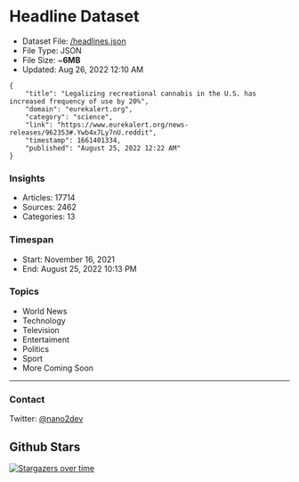 # Headline Dataset

- Dataset File: [/headlines.json](https://raw.githubusercontent.com/fwd/news/master/headlines.json) 
- File Type: JSON
- File Size: ~**6MB**
- Updated: Aug 26, 2022 12:10 AM

```
{
    "title": "Legalizing recreational cannabis in the U.S. has increased frequency of use by 20%",
    "domain": "eurekalert.org",
    "category": "science",
    "link": "https://www.eurekalert.org/news-releases/962353#.Ywb4x7Ly7nU.reddit",
    "timestamp": 1661401334,
    "published": "August 25, 2022 12:22 AM"
}
```

### Insights

- Articles: 17714
- Sources: 2462
- Categories: 13

### Timespan

- Start: November 16, 2021
- End: August 25, 2022 10:13 PM

### Topics

- World News
- Technology
- Television
- Entertaiment
- Politics
- Sport
- More Coming Soon

---

### Contact 

Twitter: [@nano2dev](https://twitter.com/nano2dev)

## Github Stars

[![Stargazers over time](https://starchart.cc/fwd/news.svg)](https://starchart.cc/fwd/news)
	